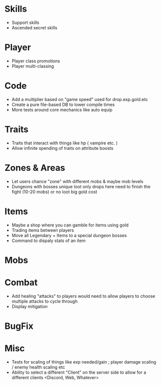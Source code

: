 
# Skills

* Support skills
* Ascended secret skills

# Player

* Player class promotions
* Player multi-classing

# Code

* Add a multiplier based on "game speed" used for drop.exp.gold.etc
* Create a pure file-based DB to lower compile times
* More tests around core mechanics like auto equip

# Traits

* Traits that interact with things like hp ( vampire etc. )
* Allow infinite spending of traits on attribute boosts

# Zones & Areas

* Let users chance "zone" with different mobs & maybe mob levels
* Dungeons with bosses unique loot only drops here need to finish the fight (10-20 mobs) or no loot big gold cost

# Items

* Maybe a shop where you can gamble for items using gold
* Trading items between players
* Move all Legendary + Items to a special dungeon bosses
* Command to dispaly stats of an item

# Mobs

# Combat

* Add healing "attacks" to players would need to allow players to choose multiple attacks to cycle through
* Display mitigation

# BugFix

# Misc

* Tests for scaling of things like exp needed/gain ; player damage scaling / enemy health scaling etc
* Ability to select a different "Client" on the server side to allow for a different clients <Discord, Web, Whatever>
